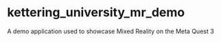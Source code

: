 # kettering_university_mr_demo
 A demo application used to showcase Mixed Reality on the Meta Quest 3
